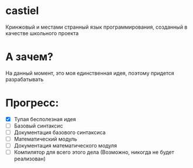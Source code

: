 # castiel
Кринжовый и местами странный язык программирования, созданный в качестве школьного проекта

# А зачем?
На данный момент, это моя единственная идея, поэтому придется разрабатывать

# Прогресс:
- [X] Тупая бесполезная идея
- [ ] Базовый синтаксис
- [ ] Документация базового синтаксиса
- [ ] Математический модуль
- [ ] Документация математического модуля
- [ ] Компилятор для всего этого дела (Возможно, никогда не будет реализован)
